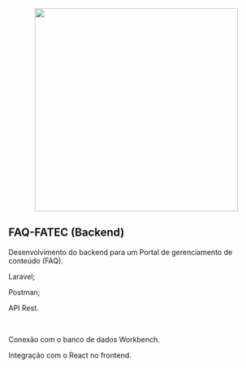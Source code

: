 <p align="center"><a href="https://laravel.com" target="_blank"><img src="https://raw.githubusercontent.com/laravel/art/master/logo-lockup/5%20SVG/2%20CMYK/1%20Full%20Color/laravel-logolockup-cmyk-red.svg" width="400"></a></p>



## FAQ-FATEC (Backend)

Desenvolvimento do backend para um Portal de gerenciamento de conteúdo (FAQ).

Laravel;

Postman;

API Rest.

<br>

Conexão com o banco de dados Workbench.

Integração com o React no frontend.


